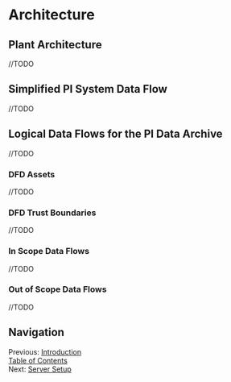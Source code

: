 # Architecture

## Plant Architecture
//TODO

## Simplified PI System Data Flow
//TODO

## Logical Data Flows for the PI Data Archive
//TODO

### DFD Assets
//TODO

### DFD Trust Boundaries
//TODO

### In Scope Data Flows
//TODO

### Out of Scope Data Flows
//TODO

## Navigation
Previous: [Introduction](Introduction.md)   
[Table of Contents](Table%20of%20Contents.md)  
Next: [Server Setup](Server%20Setup.md)